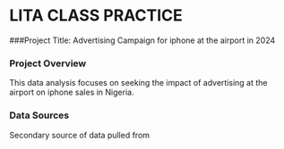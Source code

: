 # LITA CLASS PRACTICE
###Project Title: Advertising Campaign for iphone at the airport in 2024

### Project Overview
This data analysis focuses on seeking the impact of advertising at the airport on iphone sales in Nigeria.

### Data Sources
Secondary source of data pulled from
